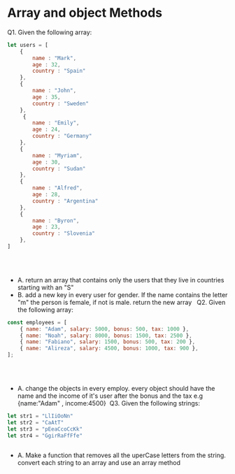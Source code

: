 # Array and object Methods

Q1. Given the following array:
​
```js
let users = [
    {
        name : "Mark",
        age : 32,
        country : "Spain"
    },
    {
        name : "John",
        age : 35,
        country : "Sweden"
    },
     {
        name : "Emily",
        age : 24,
        country : "Germany"
    },
    {
        name : "Myriam",
        age : 30,
        country : "Sudan"
    },
    {
        name : "Alfred",
        age : 28,
        country : "Argentina"
    },
    {
        name : "Byron",
        age : 23,
        country : "Slovenia"
    },
]
​
```
​
- A. return an array that contains only the users that they live in countries starting with an "S"
- B. add a new key in every user for gender. If the name contains the letter "m" the person is female, if not is male. return the new array
​
​
​
Q2. Given the following array:
​
```js
const employees = [
    { name: "Adam", salary: 5000, bonus: 500, tax: 1000 },
    { name: "Noah", salary: 8000, bonus: 1500, tax: 2500 },
    { name: "Fabiano", salary: 1500, bonus: 500, tax: 200 },
    { name: "Alireza", salary: 4500, bonus: 1000, tax: 900 },
];
​
```
​
- A. change the objects in every employ. every object should have the name and the income of it's user after the bonus and the tax
  e.g {name:"Adam" , income:4500}
​
Q3. Given the following strings:
​
```js
let str1 = "LlIiOoNn"
let str2 = "CaAtT"
let str3 = "pEeaCcoCcKk"
let str4 = "GgirRaFfFfe"
​
```
* A. Make a function that removes all the uperCase letters from the string. convert each string to an array and use an array method
